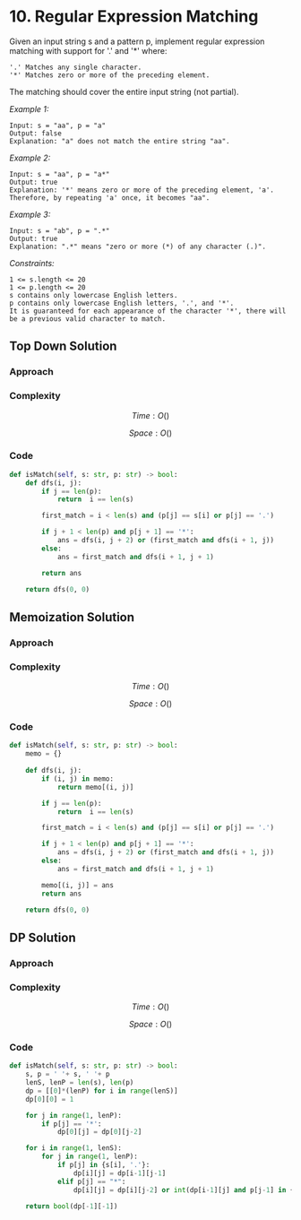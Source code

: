 # 10. Regular Expression Matching
Given an input string s and a pattern p, implement regular expression matching with support for '.' and '*' where:

    '.' Matches any single character.​​​​
    '*' Matches zero or more of the preceding element.

The matching should cover the entire input string (not partial).

*Example 1:*

```
Input: s = "aa", p = "a"
Output: false
Explanation: "a" does not match the entire string "aa".
```

*Example 2:*

```
Input: s = "aa", p = "a*"
Output: true
Explanation: '*' means zero or more of the preceding element, 'a'. Therefore, by repeating 'a' once, it becomes "aa".
```

*Example 3:*

```
Input: s = "ab", p = ".*"
Output: true
Explanation: ".*" means "zero or more (*) of any character (.)".
```

*Constraints:*

```
1 <= s.length <= 20
1 <= p.length <= 20
s contains only lowercase English letters.
p contains only lowercase English letters, '.', and '*'.
It is guaranteed for each appearance of the character '*', there will be a previous valid character to match.
```

## Top Down Solution

### Approach
<!-- Describe your approach to solving the problem. -->

### Complexity
$$Time: O()$$

$$Space: O()$$

### Code
```py
def isMatch(self, s: str, p: str) -> bool:
    def dfs(i, j):
        if j == len(p):
            return  i == len(s)

        first_match = i < len(s) and (p[j] == s[i] or p[j] == '.')

        if j + 1 < len(p) and p[j + 1] == '*':
            ans = dfs(i, j + 2) or (first_match and dfs(i + 1, j))
        else:
            ans = first_match and dfs(i + 1, j + 1)

        return ans

    return dfs(0, 0)
```

## Memoization Solution

### Approach
<!-- Describe your approach to solving the problem. -->

### Complexity
$$Time: O()$$

$$Space: O()$$

### Code
```py
def isMatch(self, s: str, p: str) -> bool:
    memo = {}
    
    def dfs(i, j):
        if (i, j) in memo:
            return memo[(i, j)]

        if j == len(p):
            return  i == len(s)

        first_match = i < len(s) and (p[j] == s[i] or p[j] == '.')

        if j + 1 < len(p) and p[j + 1] == '*':
            ans = dfs(i, j + 2) or (first_match and dfs(i + 1, j))
        else:
            ans = first_match and dfs(i + 1, j + 1)

        memo[(i, j)] = ans
        return ans

    return dfs(0, 0)
```

## DP Solution

### Approach
<!-- Describe your approach to solving the problem. -->

### Complexity
$$Time: O()$$

$$Space: O()$$

### Code
```py
def isMatch(self, s: str, p: str) -> bool:
    s, p = ' '+ s, ' '+ p
    lenS, lenP = len(s), len(p)
    dp = [[0]*(lenP) for i in range(lenS)]
    dp[0][0] = 1

    for j in range(1, lenP):
        if p[j] == '*':
            dp[0][j] = dp[0][j-2]

    for i in range(1, lenS):
        for j in range(1, lenP):
            if p[j] in {s[i], '.'}:
                dp[i][j] = dp[i-1][j-1]
            elif p[j] == "*":
                dp[i][j] = dp[i][j-2] or int(dp[i-1][j] and p[j-1] in {s[i], '.'})

    return bool(dp[-1][-1])
```